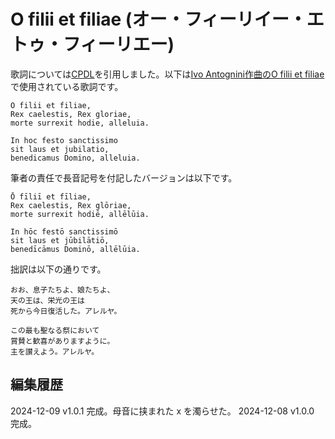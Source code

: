 # O filii et filiae (オー・フィーリイー・エトゥ・フィーリエー)

歌詞については[CPDL](https://www.cpdl.org/wiki/index.php/O_filii_et_filiae)を引用しました。以下は[Ivo Antognini作曲のO filii et filiae](https://www.youtube.com/watch?v=vhrySpAd6As&ab_channel=IvoAntognini)で使用されている歌詞です。

```
O filii et filiae,
Rex caelestis, Rex gloriae,
morte surrexit hodie, alleluia.

In hoc festo sanctissimo
sit laus et jubilatio,
benedicamus Domino, alleluia.
```

筆者の責任で長音記号を付記したバージョンは以下です。

```
Ō fīliī et fīliae,
Rex caelestis, Rex glōriae,
morte surrexit hodiē, allēlūia.

In hōc festō sanctissimō
sit laus et jūbilātiō,
benedīcāmus Dominō, allēlūia.
```

拙訳は以下の通りです。

```
おお、息子たちよ、娘たちよ、
天の王は、栄光の王は
死から今日復活した。アレルヤ。

この最も聖なる祭において
賞賛と歓喜がありますように。
主を讃えよう。アレルヤ。
```

## 編集履歴
2024-12-09 v1.0.1 完成。母音に挟まれた x を濁らせた。
2024-12-08 v1.0.0 完成。

